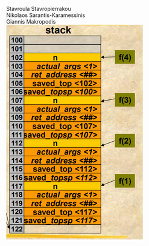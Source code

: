 Stavroula Stavropierrakou <br>
Nikolaos Sarantis-Karamessinis <br>
Giannis Makropodis<br>
![stackimg](https://github.com/nikkaramessinis/Compilers-and-Languages/blob/master/phase5/stackimg.png)
